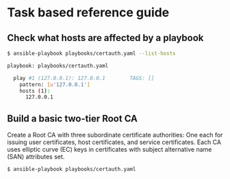# Task based reference guide

## Check what hosts are affected by a playbook

```bash
$ ansible-playbook playbooks/certauth.yaml --list-hosts

playbook: playbooks/certauth.yaml

  play #1 (127.0.0.1): 127.0.0.1        TAGS: []
    pattern: [u'127.0.0.1']
    hosts (1):
      127.0.0.1
```

## Build a basic two-tier Root CA

Create a Root CA with three subordinate certificate authorities: One each for issuing user certificates, host certificates, and service certificates.  Each CA uses elliptic curve (EC) keys in certificates with subject alternative name (SAN) attributes set.

```bash
$ ansible-playbook playbooks/certauth.yaml
```
